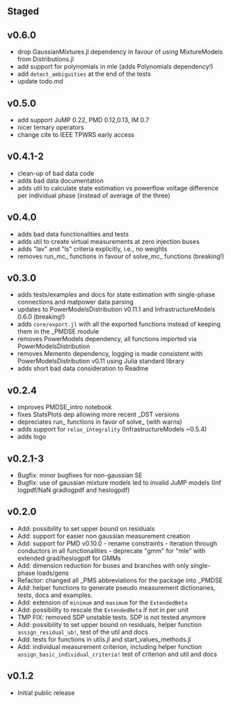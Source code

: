 ## Staged

## v0.6.0
- drop GaussianMixtures.jl dependency in favour of using MixtureModels from Distributions.jl
- add support for polynomials in mle (adds Polynomials dependency!)
- add `detect_ambiguities` at the end of the tests
- update todo.md

## v0.5.0
- add support JuMP 0.22, PMD 0.12,0.13, IM 0.7
- nicer ternary operators
- change cite to IEEE TPWRS early access

## v0.4.1-2
- clean-up of bad data code
- adds bad data documentation
- adds util to calculate state estimation vs powerflow voltage difference per individual phase (instead of average of the three)

## v0.4.0
- adds bad data functionalities and tests
- adds util to create virtual measurements at zero injection buses
- adds "lav" and "ls" criteria explicitly, i.e., no weights
- removes run_mc_ functions in favour of solve_mc_ functions (breaking!)

## v0.3.0
- adds tests/examples and docs for state estimation with single-phase connections and matpower data parsing 
- updates to PowerModelsDistribution v0.11.1 and InfrastructureModels 0.6.0 (breaking!)
- adds `core/export.jl` with all the exported functions instead of keeping them in the _PMDSE module
- removes PowerModels dependency, all functions imported via PowerModelsDistribution
- removes Memento dependency, logging is made consistent with PowerModelsDistribution v0.11 using Julia standard library
- adds short bad data consideration to Readme

## v0.2.4
- improves PMDSE_intro notebook
- fixes StatsPlots dep allowing more recent _DST versions
- depreciates run_ functions in favor of solve_ (with warns)
- adds support for `relax_integrality` (InfrastructureModels ~0.5.4)
- adds logo

## v0.2.1-3
- Bugfix: minor bugfixes for non-gaussian SE
- Bugfix: use of gaussian mixture models led to invalid JuMP models (Inf logpdf/NaN gradlogpdf and heslogpdf)

## v0.2.0
- Add: possibility to set upper bound on residuals
- Add: support for easier non gaussian measurement creation
- Add: support for PMD v0.10.0
      - rename constraints
      - iteration through conductors in all functionalities
      - deprecate "gmm" for "mle" with extended grad/heslogpdf for GMMs
- Add: dimension reduction for buses and branches with only single-phase loads/gens
- Refactor: changed all _PMS abbreviations for the package into _PMDSE
- Add: helper functions to generate pseudo measurement dictionaries, tests, docs and examples.
- Add: extension of `minimum` and `maximum` for the `ExtendedBeta`
- Add: possibility to rescale the `ExtendedBeta` if not in per unit
- TMP FIX: removed SDP unstable tests. SDP is not tested anymore
- Add: possibility to set upper bound on residuals, helper function `assign_residual_ub!`, test of the util and docs
- Add: tests for functions in utils.jl and start_values_methods.jl
- Add: individual measurement criterion, including helper function `assign_basic_individual_criteria!` test of criterion and util and docs

## v0.1.2

- Initial public release
